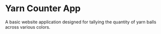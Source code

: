 # Yarn Counter App

A basic website application designed for tallying the quantity of yarn balls across various colors.